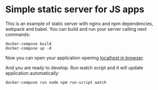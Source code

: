 # Simple static server for JS apps

This is an example of static server with nginx and npm dependencies, webpack and babel. You can build and run your server calling next commands: 

```shell
docker-compose build
docker-compose up -d
```

Now you can open your application opening [localhost in browser](http://localhost). 

And you are ready to develop. Run watch script and it will update application automatically: 

```shell
docker-compose run node npm run-script watch
```
